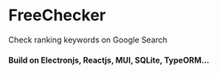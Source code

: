 # FreeChecker
Check ranking keywords on Google Search

#### Build on Electronjs, Reactjs, MUI, SQLite, TypeORM...
